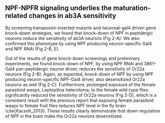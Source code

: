 ## NPF-NPFR signaling underlies the maturation-related changes in ab3A sensitivity

By screening transposon-inserted mutants and neuronal-gal4 driven gene knock-down strategies, we found that knock-down of NPF in peptidergic neurons reduce the sensitivity of ab3A neurons (Fig 2-A). We also confirmed this phenotype by using NPF producing neuron-specific Gal4 and NPF RNAi (Fig 2-B, E). 

Out of the results of gene knock-down screenings and preliminary experiments, we found knock-down of NPF, by using NPF RNAi and 386Y-Gal4 pan-peptidergic neuron driver, reduces the sensitivity of Or22a neurons (Fig 2-B).
Again, as expected, knock-down of NPF by using NPF producing neuron-specific NPF-Gal4 driver, also desensitized Or22a neurons as well (Fig 2-C).
Furthermore, prolonged exposure of the female parasitoid wasps, Leptopilina heterotoma, to the female wild-type flies significantly reduced the sensitivity of Or22a neurons (Fig 2-D), which is a consistent result with the previous report that exposing female parasitoid wasps to female fruit flies reduces NPF level in the fly brain \cite{Kacsoh_2013}.
These results clearly demonstrate that down-regulation of NPF in the brain make the Or22a neurons desensitized.
